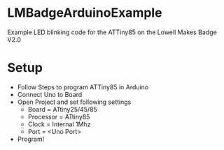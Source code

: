# LMBadgeArduinoExample
Example LED blinking code for the ATTiny85 on the Lowell Makes Badge V2.0

# Setup
* Follow Steps to program ATTiny85 in Arduino
* Connect Uno to Board
* Open Project and set following settings
  * Board = ATtiny25/45/85
  * Processor = ATtiny85
  * Clock = Internal 1Mhz
  * Port = &lt;Uno Port&gt;
* Program!
